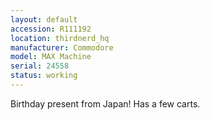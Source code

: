 ```yaml
---
layout: default
accession: R111192
location: thirdnerd_hq
manufacturer: Commodore
model: MAX Machine
serial: 24558
status: working
---
```


Birthday present from Japan! Has a few carts.

